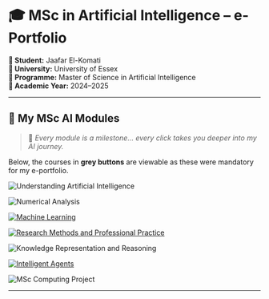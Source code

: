 # 🎓 MSc in Artificial Intelligence – e-Portfolio

**👤 Student:** Jaafar El-Komati  
**🏫 University:** University of Essex  
**📘 Programme:** Master of Science in Artificial Intelligence  
**📅 Academic Year:** 2024–2025  

---

## 🚀 My MSc AI Modules

> 🌟 *Every module is a milestone… every click takes you deeper into my AI journey.*  

Below, the courses in **grey buttons** are viewable as these were mandatory for my e-portfolio.

<p align="left">
  <img src="https://img.shields.io/badge/Understanding_Artificial_Intelligence-white?style=for-the-badge&logo=github" alt="Understanding Artificial Intelligence">
</p>
<p align="left">
  <img src="https://img.shields.io/badge/Numerical_Analysis-white?style=for-the-badge&logo=github" alt="Numerical Analysis">
</p>
<p align="left">
  <a href="./Machine-Learning/">
    <img src="https://img.shields.io/badge/Machine_Learning-grey?style=for-the-badge&logo=github" alt="Machine Learning">
  </a>
</p>
<p align="left">
  <a href="./Research-Methods-and-Professional-Practice/">
    <img src="https://img.shields.io/badge/Research_Methods_and_Professional_Practice-grey?style=for-the-badge&logo=github" alt="Research Methods and Professional Practice">
  </a>
</p>
<p align="left">
  <img src="https://img.shields.io/badge/Knowledge_Representation_and_Reasoning-white?style=for-the-badge&logo=github" alt="Knowledge Representation and Reasoning">
</p>
<p align="left">
  <a href="./Intelligent-Agents/">
    <img src="https://img.shields.io/badge/Intelligent_Agents-grey?style=for-the-badge&logo=github" alt="Intelligent Agents">
  </a>
</p>
<p align="left">
  <img src="https://img.shields.io/badge/MSc_Computing_Project-white?style=for-the-badge&logo=github" alt="MSc Computing Project">
</p>

---
